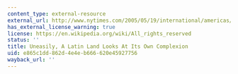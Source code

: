 ```yaml
---
content_type: external-resource
external_url: http://www.nytimes.com/2005/05/19/international/americas/19mexico.html
has_external_license_warning: true
license: https://en.wikipedia.org/wiki/All_rights_reserved
status: ''
title: Uneasily, A Latin Land Looks At Its Own Complexion
uid: e865c1dd-862d-4e4e-b666-620e45927756
wayback_url: ''
---
```

